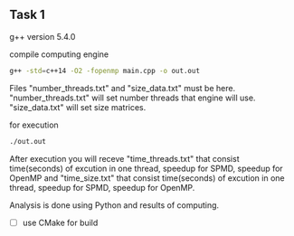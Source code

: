 ## Task 1

g++ version 5.4.0

compile computing engine

```bash
g++ -std=c++14 -O2 -fopenmp main.cpp -o out.out
```

Files "number_threads.txt" and "size_data.txt" must be here. "number_threads.txt" will set number threads that engine will use.
"size_data.txt" will set size matrices.

for execution

```bash
./out.out
```

After execution you will receve "time_threads.txt" that consist time(seconds) of excution in one thread, speedup for SPMD, speedup for OpenMP and
"time_size.txt" that consist time(seconds) of excution in one thread, speedup for SPMD, speedup for OpenMP.

Analysis is done using Python and results of computing.

- [ ] use CMake for build
